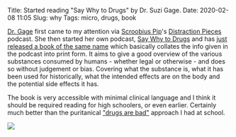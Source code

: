Title: Started reading "Say Why to Drugs" by Dr. Suzi Gage.
Date: 2020-02-08 11:05
Slug: why
Tags: micro, drugs, book

[Dr. Gage](https://twitter.com/soozaphone) first came to my attention via [Scroobius Pip](https://en.wikipedia.org/wiki/Scroobius_Pip)'s [Distraction Pieces](http://www.scroobiuspip.co.uk/distraction-pieces-podcast/) podcast. She then started her own podcast, [Say Why to Drugs](https://suzigage.co.uk/podcast/) and has [just released a book of the same name](https://www.amazon.co.uk/Say-Why-Drugs-Everything-About/dp/1473686229) which basically collates the info given in the podcast into print form. It aims to give a good overview of the various substances consumed by humans - whether legal or otherwise - and does so without judgement or bias. Covering what the substance is, what it has been used for historically, what the intended effects are on the body and the potential side effects it has.

The book is very accessible with minimal clinical language and I think it should be required reading for high schoolers, or even earlier. Certainly much better than the puritanical ["drugs are bad"](https://www.youtube.com/watch?v=Uh7l8dx-h8M) approach I had at school.

<img src="/media/images/2020-02-08 drugs.jpg" class="align-center" loading="lazy" />
